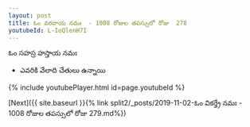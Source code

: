 ```yaml
---
layout: post
title: ఓం వరదాయ నమః  - 1008 రోజుల తపస్సులో రోజు  278
youtubeId: L-IoQlenH7I
---
```

 
 
 ఓం సహస్ర హస్తాయ నమః  
 
 -  ఎవరికి వేలాది చేతులు ఉన్నాయి 
 
  
 
  
 
 
 
 
 
 


{% include youtubePlayer.html id=page.youtubeId %}
 
[Next]({{ site.baseurl }}{% link  split2/_posts/2019-11-02-ఓం వికర్త్రే నమః  - 1008 రోజుల తపస్సులో రోజు  279.md%})
 
